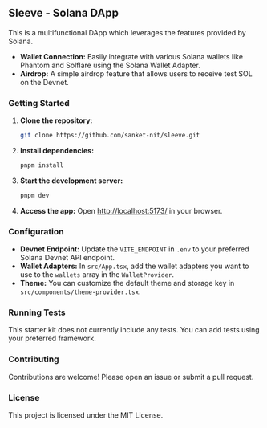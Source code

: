 ## Sleeve - Solana DApp

This is a multifunctional DApp which leverages the features provided by Solana.

* **Wallet Connection:** Easily integrate with various Solana wallets like Phantom and Solflare using the Solana Wallet Adapter.
* **Airdrop:**  A simple airdrop feature that allows users to receive test SOL on the Devnet.

### Getting Started

1. **Clone the repository:**

   ```bash
   git clone https://github.com/sanket-nit/sleeve.git
   ```

2. **Install dependencies:**

   ```bash
   pnpm install 
   ```

3. **Start the development server:**

   ```bash
   pnpm dev
   ```

4. **Access the app:** Open [http://localhost:5173/](http://localhost:5173/) in your browser.

### Configuration

* **Devnet Endpoint:**  Update the `VITE_ENDPOINT` in `.env` to your preferred Solana Devnet API endpoint.
* **Wallet Adapters:** In `src/App.tsx`, add the wallet adapters you want to use to the `wallets` array in the `WalletProvider`.
* **Theme:** You can customize the default theme and storage key in `src/components/theme-provider.tsx`.

### Running Tests

This starter kit does not currently include any tests. You can add tests using your preferred framework.

### Contributing

Contributions are welcome! Please open an issue or submit a pull request.

### License

This project is licensed under the MIT License.


